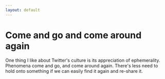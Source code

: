 ```yaml
---
layout: default
---
```


# Come and go and come around again

One thing I like about Twitter's culture is its appreciation of ephemerality. Phenomena come and go, and come around again. There's less need to hold onto something if we can easily find it again and re-share it.